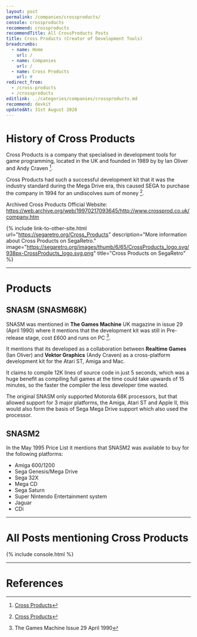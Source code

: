 ```yaml
---
layout: post
permalink: /companies/crossproducts/
console: crossproducts
recommend: crossproducts
recommendTitle: All CrossProducts Posts
title: Cross Products (Creator of Development Tools)
breadcrumbs:
  - name: Home
    url: /
  - name: Companies
    url: /
  - name: Cross Products
    url: #
redirect_from:
  - /cross-products
  - /crossproducts
editlink: ../categories/companies/crossproducts.md
recommend: devkit
updatedAt: 31st August 2020
---
```


# History of Cross Products
Cross Products is a company that specialised in development tools for game programming, located in the UK and founded in 1989 by by Ian Oliver and Andy Craven [^1].

Cross Products had such a successful development kit that it was the industry standard during the Mega Drive era, this caused SEGA to purchase the company in 1994 for an undiscolves sum of money [^1].


Archived Cross Products Official Website: https://web.archive.org/web/19970217093645/http://www.crossprod.co.uk/company.htm

{% include link-to-other-site.html url="https://segaretro.org/Cross_Products" description="More information about Cross Products on SegaRetro." image="https://segaretro.org/images/thumb/6/65/CrossProducts_logo.svg/938px-CrossProducts_logo.svg.png" title="Cross Products on SegaRetro"  %}

---
# Products

## SNASM (SNASM68K)
SNASM was mentioned in **The Games Machine** UK magazine in issue 29 (April 1990) where it mentions that the development kit was still in Pre-release stage, cost £600 and runs on PC [^2]. 

It mentions that its developed as a collaboration between **Realtime Games** (Ian Oliver) and **Vektor Graphics** (Andy Craven) as a cross-platform development kit for the Atari ST, Amiga and Mac.

It claims to compile 12K lines of source code in just 5 seconds, which was a huge benefit as compiling full games at the time could take upwards of 15 minutes, so the faster the compiler the less developer time wasted.

The original SNASM only supported Motorola 68K processors, but that allowed support for 3 major platforms, the Amiga, Atari ST and Apple II, this would also form the basis of Sega Mega Drive support which also used the processor.

## SNASM2
In the May 1995 Price List it mentions that SNASM2 was available to buy for the following platforms:
* Amiga 600/1200
* Sega Genesis/Mega Drive
* Sega 32X
* Mega CD
* Sega Saturn
* Super Nintendo Entertainment system
* Jaguar
* CDi

---
# All Posts mentioning Cross Products
<div>

{% include console.html %}
</div>

---
# References
[^1]: [Cross Products](https://segaretro.org/Cross_Products)
[^2]: The Games Machine Issue 29 April 1990
